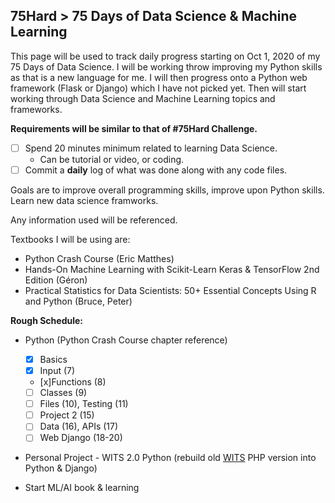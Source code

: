## 75Hard > 75 Days of Data Science & Machine Learning 

This page will be used to track daily progress starting on Oct 1, 2020 of my 75 Days of Data Science.
I will be working throw improving my Python skills as that is a new language for me. I will then progress onto a Python web framework (Flask or Django) which I have not picked yet. Then will start working through Data Science and Machine Learning topics and frameworks. 

**Requirements will be similar to that of #75Hard Challenge.**
* [ ] Spend 20 minutes minimum related to learning Data Science.
  * Can be tutorial or video, or coding.
* [ ] Commit a **daily** log of what was done along with any code files.

Goals are to improve overall programming skills, improve upon Python skills. Learn new data science framworks.

Any information used will be referenced. 

Textbooks I will be using are:
* Python Crash Course (Eric Matthes)
* Hands-On Machine Learning with Scikit-Learn Keras & TensorFlow 2nd Edition (Géron)
* Practical Statistics for Data Scientists: 50+ Essential Concepts Using R and Python (Bruce, Peter)


**Rough Schedule:**
* Python (Python Crash Course chapter reference)
  * [x] Basics
  * [x] Input (7)
  * [x]Functions (8)
  * [ ] Classes (9)
  * [ ] Files (10), Testing (11)
  * [ ] Project 2 (15)
  * [ ] Data (16), APIs (17)
  * [ ] Web Django (18-20)
  
* Personal Project - WITS 2.0 Python (rebuild old [WITS](https://github.com/ckwire/WITS) PHP version into Python & Django)
  
* Start ML/AI book & learning
